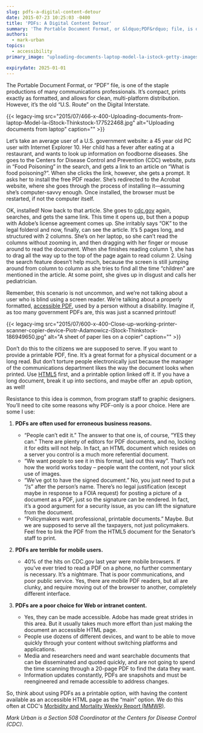 ```yaml
---
slug: pdfs-a-digital-content-detour
date: 2015-07-23 10:25:03 -0400
title: 'PDFs: A Digital Content Detour'
summary: 'The Portable Document Format, or &ldquo;PDF&rdquo; file, is one of the staple productions of many communications professionals. It’s compact, prints exactly as formatted, and allows for clean, multiplatform distribution. However, it’s the old &ldquo;U.S. Route&rdquo; on the Digital Interstate. Let’s take an average user of a U.S. government website: a 45 year old PC user'
authors:
  - mark-urban
topics:
  - accessibility
primary_image: "uploading-documents-laptop-model-la-istock-getty-images-plus-177522468-1200x628"

expirydate: 2025-01-01
---
```


The Portable Document Format, or “PDF” file, is one of the staple productions of many communications professionals. It’s compact, prints exactly as formatted, and allows for clean, multi-platform distribution. However, it’s the old “U.S. Route” on the Digital Interstate.

{{< legacy-img src="2015/07/466-x-400-Uploading-documents-from-laptop-Model-la-iStock-Thinkstock-177522468.jpg" alt="Uploading documents from laptop" caption="" >}} 

Let’s take an average user of a U.S. government website: a 45 year old PC user with Internet Explorer 10. Her child has a fever after eating at a restaurant, and wants to look up information on foodborne diseases. She goes to the Centers for Disease Control and Prevention (CDC) website, puts in “Food Poisoning” in the search, and gets a link to an article on “What is food poisoning?”. When she clicks the link, however, she gets a prompt. It asks her to install the free PDF reader. She’s redirected to the Acrobat website, where she goes through the process of installing it&mdash;assuming she’s computer-savvy enough. Once installed, the browser must be restarted, if not the computer itself.

OK, installed! Now back to that article. She goes to [cdc.gov](http://www.cdc.gov/) again, searches, and gets the same link. This time it opens up, but then a popup with Adobe’s license agreement comes up. She irritably says “OK” to the legal folderol and now, finally, can see the article. It&#8217;s 5 pages long, and structured with 2 columns. She’s on her laptop, so she can’t read the columns without zooming in, and then dragging with her finger or mouse around to read the document. When she finishes reading column 1, she has to drag all the way up to the top of the page again to read column 2. Using the search feature doesn’t help much, because the screen is still jumping around from column to column as she tries to find all the time “children” are mentioned in the article. At some point, she gives up in disgust and calls her pediatrician.

Remember, this scenario is not uncommon, and we’re not talking about a user who is blind using a screen reader. We’re talking about a properly formatted, [accessible PDF](https://www.section508.gov/create/), used by a person without a disability. Imagine if, as too many government PDFs are, this was just a scanned printout!

{{< legacy-img src="2015/07/600-x-400-Close-up-working-printer-scanner-copier-device-Piotr-Adamowicz-iStock-Thinkstock-186949650.jpg" alt="A sheet of paper lies on a copier" caption="" >}} 

Don’t do this to the citizens we are supposed to serve. If you want to provide a printable PDF, fine. It’s a great format for a physical document or a long read. But don’t torture people electronically just because the manager of the communications department likes the way the document looks when printed. Use [HTML5](https://en.wikipedia.org/wiki/HTML5) first, and a printable option linked off it. If you have a long document, break it up into sections, and maybe offer an .epub option, as well!

Resistance to this idea is common, from program staff to graphic designers. You’ll need to cite some reasons why PDF-only is a poor choice. Here are some I use:

  1. **PDFs are often used for erroneous business reasons.**
      * “People can’t edit it.” The answer to that one is, of course, “YES they can.” There are plenty of editors for PDF documents, and no, locking it for edits will not help. In fact, an HTML document which resides on a server you control is a much more referential document.
      * “We want people to see it in this format, laid out this way”. That’s not how the world works today – people want the content, not your slick use of images.
      * “We’ve got to have the signed document.” No, you just need to put a “/s” after the person’s name. There’s no legal justification (except maybe in response to a FOIA request) for posting a picture of a document as a PDF, just so the signature can be rendered. In fact, it’s a good argument for a security issue, as you can lift the signature from the document.
      * “Policymakers want professional, printable documents.” Maybe. But we are supposed to serve all the taxpayers, not just policymakers. Feel free to link the PDF from the HTML5 document for the Senator’s staff to print.

  2. **PDFs are terrible for mobile users.**
      * 40% of the hits on CDC.gov last year were mobile browsers. If you’ve ever tried to read a PDF on a phone, no further commentary is necessary. It’s a nightmare. That is poor communications, and poor public service. Yes, there are mobile PDF readers, but all are clunky, and require moving out of the browser to another, completely different interface.

  3. **PDFs are a poor choice for Web or intranet content.**
      * Yes, they can be made accessible. Adobe has made great strides in this area. But it usually takes much more effort than just making the document an accessible HTML page.
      * People use dozens of different devices, and want to be able to move quickly through your content without switching platforms and applications.
      * Media and researchers need and want searchable documents that can be disseminated and quoted quickly, and are not going to spend the time scanning through a 20-page PDF to find the data they want.
      * Information updates constantly, PDFs are snapshots and must be reengineered and remade accessible to address changes.

So, think about using PDFs as a printable option, with having the content available as an accessible HTML page as the “main” option. We do this often at CDC's [Morbidity and Mortality Weekly Report (MMWR)](https://www.cdc.gov/mmwr/).

_Mark Urban is a Section 508 Coordinator at the Centers for Disease Control (CDC)_.
